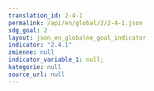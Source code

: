 ```yaml
---
translation_id: 2-4-1
permalink: /api/en/global/2/2-4-1.json
sdg_goal: 2
layout: json_en_globalne_goal_indicator
indicator: "2.4.1"
zmienne: null
indicator_variable_1: null;
kategorie: null
source_url: null
---
```

